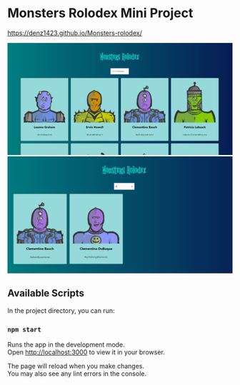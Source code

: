 # Monsters Rolodex Mini Project

https://denz1423.github.io/Monsters-rolodex/

![Home Page](extra/monsters-home.JPG)
![Alt text](extra/monsters-search.JPG)

## Available Scripts

In the project directory, you can run:

### `npm start`

Runs the app in the development mode.\
Open [http://localhost:3000](http://localhost:3000) to view it in your browser.

The page will reload when you make changes.\
You may also see any lint errors in the console.


